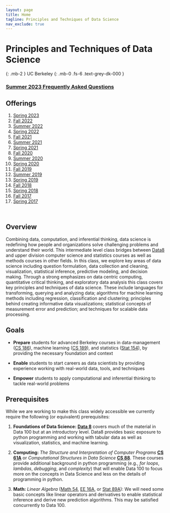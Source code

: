 ```yaml
---
layout: page
title: Home
tagline: Principles and Techniques of Data Science
nav_exclude: true
---
```


# Principles and Techniques of Data Science
{: .mb-2 }
UC Berkeley
{: .mb-0 .fs-6 .text-grey-dk-000 }

### [Summer 2023 Frequently Asked Questions](su23faq)

## Offerings
1. [Spring 2023](sp23)
1. [Fall 2022](fa22)
1. [Summer 2022](su22)
1. [Spring 2022](sp22)
1. [Fall 2021](fa21)
1. [Summer 2021](su21)
1. [Spring 2021](sp21)
1. [Fall 2020](fa20)
1. [Summer 2020](su20)
1. [Spring 2020](sp20)
1. [Fall 2019](fa19)
1. [Summer 2019](su19)
1. [Spring 2019](sp19)
1. [Fall 2018](fa18)
1. [Spring 2018](sp18)
1. [Fall 2017](fa17)
1. [Spring 2017](sp17)

<br>

## Overview

Combining data, computation, and inferential thinking, data science is redefining how people and organizations solve challenging problems and understand their world.
This intermediate level class bridges between [Data8](http://data8.org/) and upper division computer science and statistics courses as well as methods courses in other fields.
In this class, we explore key areas of data science including question formulation, data collection and cleaning, visualization, statistical inference, predictive modeling, and decision making.​
Through a strong emphasizes on data centric computing, quantitative critical thinking, and exploratory data analysis this class covers key principles and techniques of data science.
These include languages for transforming, querying and analyzing data; algorithms for machine learning methods including regression, classification and clustering; principles behind creating informative data visualizations; statistical concepts of measurement error and prediction; and techniques for scalable data processing.

## Goals

- **Prepare** students for advanced Berkeley courses in data-management ([CS 186](http://www.cs186berkeley.net)), machine learning ([CS 189](https://people.eecs.berkeley.edu/~jrs/189/)), and statistics ([Stat 154](http://www.stat.berkeley.edu/~rabbee/s154/)), by providing the necessary foundation and context

- **Enable** students to start careers as data scientists by providing experience working with real-world data, tools, and techniques

- **Empower** students to apply computational and inferential thinking to tackle real-world problems

## Prerequisites

While we are working to make this class widely accessible we currently require the following (or equivalent) prerequisites:

1. **Foundations of Data Science:** [**Data 8**](http://data8.org/) covers much of the material in Data 100 but at an introductory level. Data8 provides basic exposure to python programming and working with tabular data as well as visualization, statistics, and machine learning.

1. **Computing:** _The Structure and Interpretation of Computer Programs_ [**CS 61A**](http://cs61a.org) or _Computational Structures in Data Science_ [**CS 88**](http://cs88-website.github.io). These courses provide additional background in python programming (e.g., _for loops_, _lambdas_, _debugging_, and _complexity_) that will enable Data 100 to focus more on the concepts in Data Science and less on the details of programming in python.

1. **Math:** _Linear Algebra_ ([Math 54](https://math.berkeley.edu/~nadler/54fall2017.html), [EE 16A](http://inst.eecs.berkeley.edu/~ee16a/), or [Stat 89A](https://stat89a.com/)): We will need some basic concepts like linear operators and derivatives to enable statistical inference and derive new prediction algorithms. This may be satisfied concurrently to Data 100.
